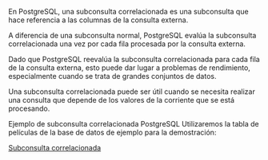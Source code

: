 En PostgreSQL, una subconsulta correlacionada es una subconsulta que hace referencia a las columnas de la consulta externa.

A diferencia de una subconsulta normal, PostgreSQL evalúa la subconsulta correlacionada una vez por cada fila procesada por la consulta externa.

Dado que PostgreSQL reevalúa la subconsulta correlacionada para cada fila de la consulta externa, esto puede dar lugar a problemas de rendimiento, especialmente cuando se trata de grandes conjuntos de datos.

Una subconsulta correlacionada puede ser útil cuando se necesita realizar una consulta que depende de los valores de la corriente que se está procesando.

Ejemplo de subconsulta correlacionada PostgreSQL
Utilizaremos la tabla de películas de la base de datos de ejemplo para la demostración:

[Subconsulta correlacionada](https://www.postgresqltutorial.com/postgresql-tutorial/postgresql-correlated-subquery/)
